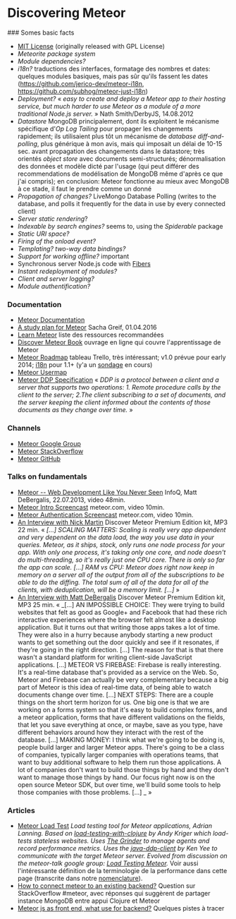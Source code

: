 # Discovering Meteor

### Somes basic facts

* [MIT License](http://opensource.org/licenses/MIT) (originally released with GPL License)
* _Meteorite package system_ 
* _Module dependencies?_ 
* _i18n?_ traductions des interfaces, formatage des nombres et dates: quelques modules basiques, mais pas sûr qu'ils fassent les dates (https://github.com/jerico-dev/meteor-i18n, https://github.com/subhog/meteor-just-i18n)
* _Deployment?_ « _easy to create and deploy a Meteor app to their hosting service, but much harder to use Meteor as a module of a more traditional Node.js server._ » Nath Smith/DerbyJS, 14.08.2012
* _Datastore_ MongoDB principalement, dont ils exploitent le mécanisme spécifique d'_Op Log Tailing_ pour propager les changements rapidement; ils utilisaient plus tôt un mécanisme de _database diff-and-polling_, plus générique à mon avis, mais qui imposait un délai de 10-15 sec. avant propagation des changements dans le datastore; très orientés _object store_ avec documents semi-structurés; dénormalisation des données et modèle dicté par l'usage (qui peut différer des recommendations de modélisation de MongoDB même d'après ce que j'ai compris); en conclusion: Meteor fonctionne au mieux avec MongoDB à ce stade, il faut le prendre comme un donné
* _Propagation of changes?_ LiveMongo Database Polling (writes to the database, and polls it frequently for the data in use by every connected client)
* _Server static rendering_?
* _Indexable by search engines?_ seems to, using the _Spiderable_ package
* _Static URI space?_
* _Firing of the onload event?_
* _Templating? two-way data bindings?_ 
* _Support for working offline?_ important
* Synchronous server Node.js code with [Fibers](https://github.com/laverdet/node-fibers)
* _Instant redeployment of modules?_
* _Client and server logging?_
* _Module authentification?_

### Documentation

* [Meteor Documentation](http://docs.meteor.com)
* [A study plan for Meteor](https://www.discovermeteor.com/blog/study-plan-meteor-1-3/) Sacha Greif, 01.04.2016
* [Learn Meteor](http://www.meteor.com/learn-meteor) liste des ressources recommandées
* [Discover Meteor Book](www.discovermeteor.com) ouvrage en ligne qui couvre l'apprentissage de Meteor
* [Meteor Roadmap](https://trello.com/b/hjBDflxp/meteor-roadmap) tableau Trello, très intéressant; v1.0 prévue pour early 2014; [i18n](https://trello.com/c/FCIRLtdN/38-i18n) pour 1.1+ (y'a un [sondage](https://www.surveymonkey.com/s/MZZZPHW) en cours)
* [Meteor Usermap](http://usermap.meteor.com)
* [Meteor DDP Specification](https://github.com/meteor/meteor/blob/devel/packages/livedata/DDP.md) « _DDP is a protocol between a client and a server that supports two operations: 1. Remote procedure calls by the client to the server; 2.The client subscribing to a set of documents, and the server keeping the client informed about the contents of those documents as they change over time._ »

### Channels

* [Meteor Google Group](https://groups.google.com/forum/#!forum/meteor-talk)
* [Meteor StackOverflow](http://stackoverflow.com/questions/tagged/meteor)
* [Meteor GitHub](http://github.com/meteor/meteor)

### Talks on fundamentals

* [Meteor -- Web Development Like You Never Seen](http://www.infoq.com/presentations/meteor) InfoQ, Matt DeBergalis, 22.07.2013, video 48min.
* [Meteor Intro Screencast](http://meteor.com/screencast) meteor.com, video 10min.
* [Meteor Authentication Screencast](http://meteor.com/authcast) meteor.com, video 10min.
* [An Interview with Nick Martin](http://book.discovermeteor.com/interview/nick-martin) Discover Meteor Premium Edition kit, MP3 22 min. « _[...] SCALING MATTERS: Scaling is really very app dependent and very dependent on the data load, the way you use data in your queries. Meteor, as it ships, stock, only runs one node process for your app. With only one process, it's taking only one core, and node doesn't do multi-threading, so it's really just one CPU core. There is only so far the app can scale. [...] RAM vs CPU: Meteor does right now keep in memory on a server all of the output from all of the subscriptions to be able to do the diffing. The total sum of all of the data for all of the clients, with deduplication, will be a memory limit. [...]_ »
* [An Interview with Matt DeBergalis](http://book.discovermeteor.com/interview/matt-debergalis) Discover Meteor Premium Edition kit, MP3 25 min. « _[...] AN IMPOSSIBLE CHOICE: They were trying to build websites that felt as good as Google+ and Facebook that had these rich interactive experiences where the browser felt almost like a desktop application. But it turns out that writing those apps takes a lot of time. They were also in a hurry because anybody starting a new product wants to get something out the door quickly and see if it resonates, if they're going in the right direction. [...] The reason for that is that there wasn't a standard platform for writing client-side JavaScript applications. [...] METEOR VS FIREBASE: Firebase is really interesting. It's a real-time database that's provided as a service on the Web. So, Meteor and Firebase can actually be very complementary because a big part of Meteor is this idea of real-time data, of being able to watch documents change over time. [...] NEXT STEPS: There are a couple things on the short term horizon for us. One big one is that we are working on a forms system so that it's easy to build complex forms, and a meteor application, forms that have different validations on the fields, that let you save everything at once, or maybe, save as you type, have different behaviors around how they interact with the rest of the database. [...] MAKING MONEY: I think what we're going to be doing is, people build larger and larger Meteor apps. There's going to be a class of companies, typically larger companies with operations teams, that want to buy additional software to help them run those applications. A lot of companies don't want to build those things by hand and they don't want to manage those things by hand. Our focus right now is on the open source Meteor SDK, but over time, we'll build some tools to help those companies with those problems. [...] _ »

### Articles

* [Meteor Load Test](https://github.com/alanning/meteor-load-test) _Load testing tool for Meteor applications, Adrian Lanning. Based on [load-testing-with-clojure](https://github.com/locopati/load-testing-with-clojure) by Andy Kriger which load-tests stateless websites. Uses [The Grinder](http://grinder.sourceforge.net) to manage agents and record performance metrics. Uses the [java-ddp-client](https://github.com/kenyee/java-ddp-client) by Ken Yee to communicate with the target Meteor server. Evolved from discussion on the meteor-talk google group: [Load Testing Meteor](https://groups.google.com/forum/#!topic/meteor-talk/M9waYvcFufs)._ Voir aussi l'intéressante définition de la terminologie de la performance dans cette page (transcrite dans notre [nomenclature](nomenclature)).
* [How to connect meteor to an existing backend?](http://stackoverflow.com/questions/19893387/how-to-connect-meteor-to-an-existing-backend/19910190#19910190) Question sur StackOverflow #meteor, avec réponses qui suggèrent de partager instance MongoDB entre appui Clojure et Meteor
* [Meteor js as front end, what use for backend?](http://stackoverflow.com/questions/14921576/meteor-js-as-front-end-what-use-for-backend) Quelques pistes à tracer
